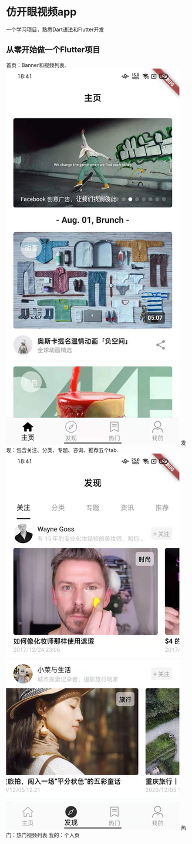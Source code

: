 # 仿开眼视频app
一个学习项目，熟悉Dart语法和Flutter开发

## 从零开始做一个Flutter项目

首页：Banner和视频列表.
![Image text](https://github.com/29816768/News_Flutter/blob/master/WechatIMG298.jpeg)
发现：包含关注、分类、专题、咨询、推荐五个tab.
![Image text](https://github.com/29816768/News_Flutter/blob/master/WechatIMG299.jpeg)
热门：热门视频列表
我的：个人页
